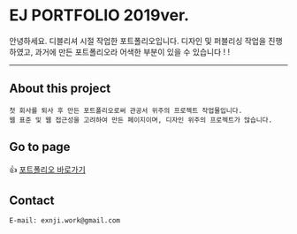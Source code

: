 # EJ PORTFOLIO 2019ver. 
안녕하세요. 디블리셔 시절 작업한 포트폴리오입니다.
디자인 및 퍼블리싱 작업을 진행하였고, 과거에 만든 포트폴리오라 어색한 부분이 있을 수 있습니다 ! !


----------

## About this project
```
첫 회사를 퇴사 후 만든 포트폴리오로써 관공서 위주의 프로젝트 작업물입니다.
웹 표준 및 웹 접근성을 고려하여 만든 페이지이며, 디자인 위주의 프로젝트가 많습니다.
```



## Go to page
:+1: [포트폴리오 바로가기](https://uenji.github.io/portfolio2019/)


## Contact
```
E-mail: exnji.work@gmail.com
```


